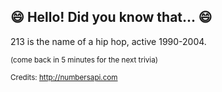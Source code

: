 ## :smile: Hello! Did you know that... :smile:
213 is the name of a hip hop, active 1990-2004.

<sup>(come back in 5 minutes for the next trivia)</sup>


<sup>Credits: http://numbersapi.com</sup>
